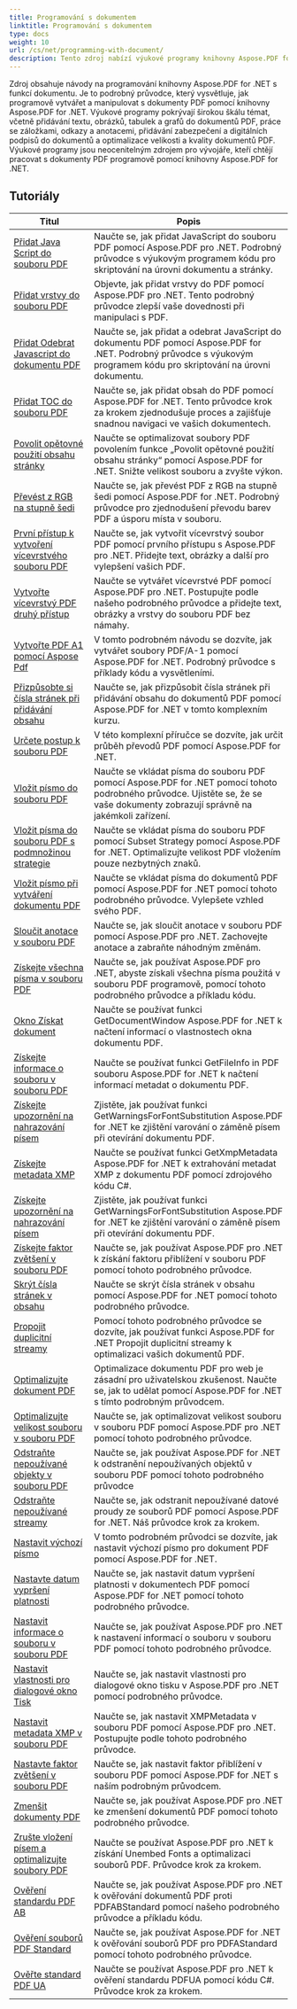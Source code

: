 ```yaml
---
title: Programování s dokumentem
linktitle: Programování s dokumentem
type: docs
weight: 10
url: /cs/net/programming-with-document/
description: Tento zdroj nabízí výukové programy knihovny Aspose.PDF for .NET pro programování s dokumenty. Pokrývá témata jako vytváření/manipulace PDF, přidávání obrázků/tabulek/odkazů, optimalizace dokumentů a přidávání zabezpečení. Je to cenný zdroj pro vývojáře pracující s dokumenty PDF pomocí Aspose.PDF for .NET.
---
```

Zdroj obsahuje návody na programování knihovny Aspose.PDF for .NET s funkcí dokumentu. Je to podrobný průvodce, který vysvětluje, jak programově vytvářet a manipulovat s dokumenty PDF pomocí knihovny Aspose.PDF for .NET. Výukové programy pokrývají širokou škálu témat, včetně přidávání textu, obrázků, tabulek a grafů do dokumentů PDF, práce se záložkami, odkazy a anotacemi, přidávání zabezpečení a digitálních podpisů do dokumentů a optimalizace velikosti a kvality dokumentů PDF. Výukové programy jsou neocenitelným zdrojem pro vývojáře, kteří chtějí pracovat s dokumenty PDF programově pomocí knihovny Aspose.PDF for .NET.

## Tutoriály
| Titul | Popis |
| --- | --- | 
| [Přidat Java Script do souboru PDF](./addjavascripttopage/) | Naučte se, jak přidat JavaScript do souboru PDF pomocí Aspose.PDF pro .NET. Podrobný průvodce s výukovým programem kódu pro skriptování na úrovni dokumentu a stránky. |  
| [Přidat vrstvy do souboru PDF](./addlayers/) | Objevte, jak přidat vrstvy do PDF pomocí Aspose.PDF pro .NET. Tento podrobný průvodce zlepší vaše dovednosti při manipulaci s PDF. |  
| [Přidat Odebrat Javascript do dokumentu PDF](./addremovejavascripttodoc/) | Naučte se, jak přidat a odebrat JavaScript do dokumentu PDF pomocí Aspose.PDF for .NET. Podrobný průvodce s výukovým programem kódu pro skriptování na úrovni dokumentu. |  
| [Přidat TOC do souboru PDF](./addtoc/) | Naučte se, jak přidat obsah do PDF pomocí Aspose.PDF for .NET. Tento průvodce krok za krokem zjednodušuje proces a zajišťuje snadnou navigaci ve vašich dokumentech. |  
| [Povolit opětovné použití obsahu stránky](./allowresusepagecontent/) | Naučte se optimalizovat soubory PDF povolením funkce „Povolit opětovné použití obsahu stránky“ pomocí Aspose.PDF for .NET. Snižte velikost souboru a zvyšte výkon. |  
| [Převést z RGB na stupně šedi](./convertfromrgbtograyscale/) | Naučte se, jak převést PDF z RGB na stupně šedi pomocí Aspose.PDF for .NET. Podrobný průvodce pro zjednodušení převodu barev PDF a úsporu místa v souboru. |  
| [První přístup k vytvoření vícevrstvého souboru PDF](./createmultilayerpdffirstapproach/) | Naučte se, jak vytvořit vícevrstvý soubor PDF pomocí prvního přístupu s Aspose.PDF pro .NET. Přidejte text, obrázky a další pro vylepšení vašich PDF. |  
| [Vytvořte vícevrstvý PDF druhý přístup](./createmultilayerpdfsecondapproach/) | Naučte se vytvářet vícevrstvé PDF pomocí Aspose.PDF pro .NET. Postupujte podle našeho podrobného průvodce a přidejte text, obrázky a vrstvy do souboru PDF bez námahy. |  
| [Vytvořte PDF A1 pomocí Aspose Pdf](./createpdfa1withasposepdf/) | V tomto podrobném návodu se dozvíte, jak vytvářet soubory PDF/A-1 pomocí Aspose.PDF for .NET. Podrobný průvodce s příklady kódu a vysvětleními. |  
| [Přizpůsobte si čísla stránek při přidávání obsahu](./customizepagenumbeswhileaddingtoc/) | Naučte se, jak přizpůsobit čísla stránek při přidávání obsahu do dokumentů PDF pomocí Aspose.PDF for .NET v tomto komplexním kurzu. |  
| [Určete postup k souboru PDF](./determineprogress/) | V této komplexní příručce se dozvíte, jak určit průběh převodů PDF pomocí Aspose.PDF for .NET. |  
| [Vložit písmo do souboru PDF](./embedfont/) | Naučte se vkládat písma do souboru PDF pomocí Aspose.PDF for .NET pomocí tohoto podrobného průvodce. Ujistěte se, že se vaše dokumenty zobrazují správně na jakémkoli zařízení. |  
| [Vložit písma do souboru PDF s podmnožinou strategie](./embedfontsusingsubsetstrategy/) | Naučte se vkládat písma do souboru PDF pomocí Subset Strategy pomocí Aspose.PDF for .NET. Optimalizujte velikost PDF vložením pouze nezbytných znaků. |  
| [Vložit písmo při vytváření dokumentu PDF](./embedfontwhiledoccreation/) | Naučte se vkládat písma do dokumentů PDF pomocí Aspose.PDF for .NET pomocí tohoto podrobného průvodce. Vylepšete vzhled svého PDF. |  
| [Sloučit anotace v souboru PDF](./flattenannotation/) | Naučte se, jak sloučit anotace v souboru PDF pomocí Aspose.PDF pro .NET. Zachovejte anotace a zabraňte náhodným změnám. |  
| [Získejte všechna písma v souboru PDF](./getallfonts/) | Naučte se, jak používat Aspose.PDF pro .NET, abyste získali všechna písma použitá v souboru PDF programově, pomocí tohoto podrobného průvodce a příkladu kódu. |  
| [Okno Získat dokument](./getdocumentwindow/) | Naučte se používat funkci GetDocumentWindow Aspose.PDF for .NET k načtení informací o vlastnostech okna dokumentu PDF. |  
| [Získejte informace o souboru v souboru PDF](./getfileinfo/) | Naučte se používat funkci GetFileInfo in PDF souboru Aspose.PDF for .NET k načtení informací metadat o dokumentu PDF. |  
| [Získejte upozornění na nahrazování písem](./getwarningsforfontsubstitution/) | Zjistěte, jak používat funkci GetWarningsForFontSubstitution Aspose.PDF for .NET ke zjištění varování o záměně písem při otevírání dokumentu PDF. |  
| [Získejte metadata XMP](./getxmpmetadata/) | Naučte se používat funkci GetXmpMetadata Aspose.PDF for .NET k extrahování metadat XMP z dokumentu PDF pomocí zdrojového kódu C#. |  
| [Získejte upozornění na nahrazování písem](./getwarningsforfontsubstitution/) | Zjistěte, jak používat funkci GetWarningsForFontSubstitution Aspose.PDF for .NET ke zjištění varování o záměně písem při otevírání dokumentu PDF. |  
| [Získejte faktor zvětšení v souboru PDF](./getzoomfactor/) | Naučte se, jak používat Aspose.PDF pro .NET k získání faktoru přiblížení v souboru PDF pomocí tohoto podrobného průvodce. |  
| [Skrýt čísla stránek v obsahu](./hidepagenumbersintoc/) | Naučte se skrýt čísla stránek v obsahu pomocí Aspose.PDF for .NET pomocí tohoto podrobného průvodce. |  
| [Propojit duplicitní streamy](./linkduplicatestreams/) | Pomocí tohoto podrobného průvodce se dozvíte, jak používat funkci Aspose.PDF for .NET Propojit duplicitní streamy k optimalizaci vašich dokumentů PDF. |  
| [Optimalizujte dokument PDF](./optimizedocument/) | Optimalizace dokumentu PDF pro web je zásadní pro uživatelskou zkušenost. Naučte se, jak to udělat pomocí Aspose.PDF for .NET s tímto podrobným průvodcem. |  
| [Optimalizujte velikost souboru v souboru PDF](./optimizefilesize/) | Naučte se, jak optimalizovat velikost souboru v souboru PDF pomocí Aspose.PDF pro .NET pomocí tohoto podrobného průvodce. |  
| [Odstraňte nepoužívané objekty v souboru PDF](./removeunusedobjects/) | Naučte se, jak používat Aspose.PDF for .NET k odstranění nepoužívaných objektů v souboru PDF pomocí tohoto podrobného průvodce |  
| [Odstraňte nepoužívané streamy](./removeunusedstreams/) | Naučte se, jak odstranit nepoužívané datové proudy ze souborů PDF pomocí Aspose.PDF for .NET. Náš průvodce krok za krokem. |  
| [Nastavit výchozí písmo](./setdefaultfont/) | V tomto podrobném průvodci se dozvíte, jak nastavit výchozí písmo pro dokument PDF pomocí Aspose.PDF for .NET. |  
| [Nastavte datum vypršení platnosti](./setexpirydate/) | Naučte se, jak nastavit datum vypršení platnosti v dokumentech PDF pomocí Aspose.PDF for .NET pomocí tohoto podrobného průvodce. |  
| [Nastavit informace o souboru v souboru PDF](./setfileinfo/) | Naučte se, jak používat Aspose.PDF pro .NET k nastavení informací o souboru v souboru PDF pomocí tohoto podrobného průvodce. |  
| [Nastavit vlastnosti pro dialogové okno Tisk](./setpropertiesforprintdialog/) | Naučte se, jak nastavit vlastnosti pro dialogové okno tisku v Aspose.PDF pro .NET pomocí podrobného průvodce. |  
| [Nastavit metadata XMP v souboru PDF](./setxmpmetadata/) | Naučte se, jak nastavit XMPMetadata v souboru PDF pomocí Aspose.PDF pro .NET. Postupujte podle tohoto podrobného průvodce. |  
| [Nastavte faktor zvětšení v souboru PDF](./setzoomfactor/) | Naučte se, jak nastavit faktor přiblížení v souboru PDF pomocí Aspose.PDF for .NET s naším podrobným průvodcem. |  
| [Zmenšit dokumenty PDF](./shrinkdocuments/) | Naučte se, jak používat Aspose.PDF pro .NET ke zmenšení dokumentů PDF pomocí tohoto podrobného průvodce.  |  
| [Zrušte vložení písem a optimalizujte soubory PDF](./unembedfonts/) | Naučte se používat Aspose.PDF pro .NET k získání Unembed Fonts a optimalizaci souborů PDF. Průvodce krok za krokem. |  
| [Ověření standardu PDF AB](./validatepdfabstandard/) | Naučte se, jak používat Aspose.PDF pro .NET k ověřování dokumentů PDF proti PDFABStandard pomocí našeho podrobného průvodce a příkladu kódu. |  
| [Ověření souborů PDF Standard](./validatepdfastandard/) | Naučte se, jak používat Aspose.PDF for .NET k ověřování souborů PDF pro PDFAStandard pomocí tohoto podrobného průvodce. |  
| [Ověřte standard PDF UA](./validatepdfuastandard/) | Naučte se používat Aspose.PDF pro .NET k ověření standardu PDFUA pomocí kódu C#. Průvodce krok za krokem. |  